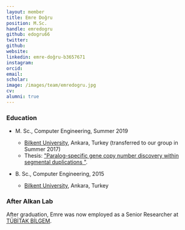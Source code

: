 ```yaml
---
layout: member
title: Emre Doğru
position: M.Sc. 
handle: emredogru
github: edogru66
twitter:
github: 
website: 
linkedin: emre-doğru-b3657671
instagram:
orcid: 
email: 
scholar: 
image: /images/team/emredogru.jpg
cv: 
alumni: true
---
```


### Education

- M. Sc., Computer Engineering, Summer 2019  
  - [Bilkent University](http://www.cs.bilkent.edu.tr/), Ankara, Turkey (transferred to our group in Summer 2017) 
  - Thesis: ["Paralog-specific gene copy number discovery within segmental duplications ﻿"](http://repository.bilkent.edu.tr/handle/11693/52679).
  
- B. Sc., Computer Engineering, 2015  
  - [Bilkent University](http://www.cs.bilkent.edu.tr/), Ankara, Turkey

### After Alkan Lab

After graduation, Emre was now employed as a Senior Researcher at [TÜBİTAK BİLGEM](https://bilgem.tubitak.gov.tr/). 
